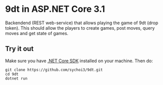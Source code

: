 # 9dt in ASP.NET Core 3.1

Backendend (REST web-service) that allows playing the game of 9dt (drop token). This should allow the players to create games, post moves, query
moves and get state of games.

## Try it out
Make sure you have [.NET Core SDK](https://dotnet.microsoft.com/download) installed on your machine. Then do:

```
git clone https://github.com/sychoi3/9dt.git
cd 9dt
dotnet run
```